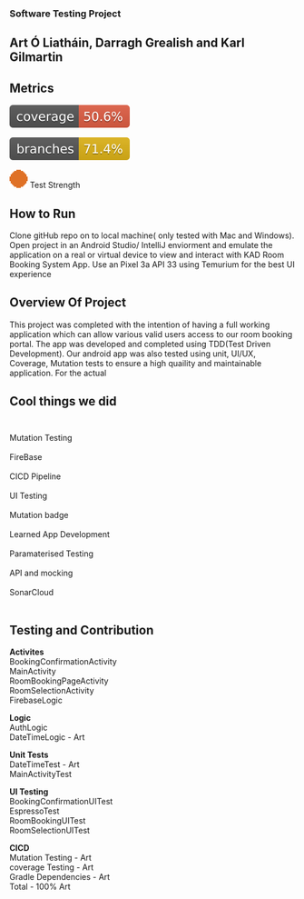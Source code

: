 ### Software Testing Project
## Art Ó Liatháin, Darragh Grealish and Karl Gilmartin


## Metrics
![Coverage](.github/badges/jacoco.svg)  

![Branches](.github/badges/branches.svg)

![Strength](.github/CICDScripts/Images/Current_Image.svg) Test Strength

## How to Run
Clone gitHub repo on to local machine( only tested with Mac and Windows). Open project in an Android Studio/ IntelliJ enviorment and emulate the application on a real or virtual device to view and interact with KAD Room Booking System App. Use an Pixel 3a API 33 using Temurium for the best UI experience 

## Overview Of Project
This project was completed with the intention of having a full working application which can allow various valid users access to our room booking portal. The app was developed and completed using TDD(Test Driven Development). Our android app was also tested using unit, UI/UX, Coverage, Mutation tests to ensure a high quaility and maintainable application. For the actual

## Cool things we did</br></br>
Mutation Testing </br></br>
FireBase</br></br>
CICD Pipeline </br></br>
UI Testing</br></br>
Mutation badge </br></br>
Learned App Development</br></br>
Paramaterised Testing </br></br>
API and mocking </br></br>
SonarCloud </br></br>


## Testing and Contribution
**Activites** <br />
BookingConfirmationActivity <br />
MainActivity <br />
RoomBookingPageActivity <br />
RoomSelectionActivity <br />
FirebaseLogic <br />

**Logic** <br />
AuthLogic <br />
DateTimeLogic - Art <br />

**Unit Tests** <br />
DateTimeTest - Art <br />
MainActivityTest <br /> 

**UI Testing** <br />
BookingConfirmationUITest <br /> 
EspressoTest <br /> 
RoomBookingUITest <br />
RoomSelectionUITest <br />


**CICD** <br />
Mutation Testing - Art <br />
coverage Testing - Art <br />
Gradle Dependencies - Art <br />
Total - 100% Art






